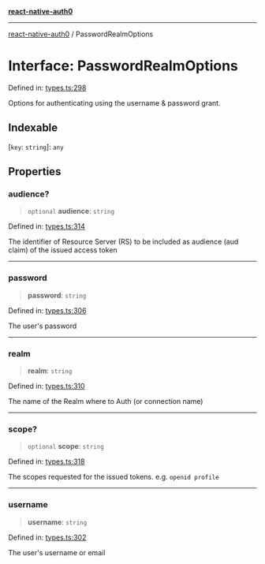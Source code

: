 [**react-native-auth0**](../README.md)

---

[react-native-auth0](../globals.md) / PasswordRealmOptions

# Interface: PasswordRealmOptions

Defined in: [types.ts:298](https://github.com/auth0/react-native-auth0/blob/64b3136e2ba68da80f979438fc7bc3abab9becdd/src/types.ts#L298)

Options for authenticating using the username & password grant.

## Indexable

\[`key`: `string`\]: `any`

## Properties

### audience?

> `optional` **audience**: `string`

Defined in: [types.ts:314](https://github.com/auth0/react-native-auth0/blob/64b3136e2ba68da80f979438fc7bc3abab9becdd/src/types.ts#L314)

The identifier of Resource Server (RS) to be included as audience (aud claim) of the issued access token

---

### password

> **password**: `string`

Defined in: [types.ts:306](https://github.com/auth0/react-native-auth0/blob/64b3136e2ba68da80f979438fc7bc3abab9becdd/src/types.ts#L306)

The user's password

---

### realm

> **realm**: `string`

Defined in: [types.ts:310](https://github.com/auth0/react-native-auth0/blob/64b3136e2ba68da80f979438fc7bc3abab9becdd/src/types.ts#L310)

The name of the Realm where to Auth (or connection name)

---

### scope?

> `optional` **scope**: `string`

Defined in: [types.ts:318](https://github.com/auth0/react-native-auth0/blob/64b3136e2ba68da80f979438fc7bc3abab9becdd/src/types.ts#L318)

The scopes requested for the issued tokens. e.g. `openid profile`

---

### username

> **username**: `string`

Defined in: [types.ts:302](https://github.com/auth0/react-native-auth0/blob/64b3136e2ba68da80f979438fc7bc3abab9becdd/src/types.ts#L302)

The user's username or email
